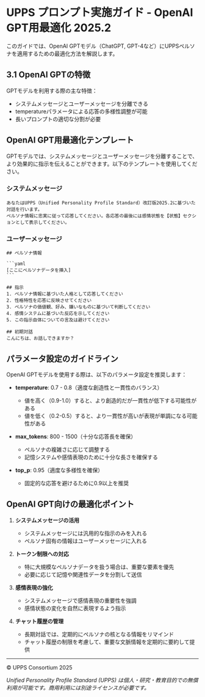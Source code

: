 # UPPS プロンプト実施ガイド - OpenAI GPT用最適化 2025.2

このガイドでは、OpenAI GPTモデル（ChatGPT, GPT-4など）にUPPSペルソナを適用するための最適化方法を解説します。

## 3.1 OpenAI GPTの特徴

GPTモデルを利用する際の主な特徴：

- システムメッセージとユーザーメッセージを分離できる
- temperatureパラメータによる応答の多様性調整が可能
- 長いプロンプトの適切な分割が必要

## OpenAI GPT用最適化テンプレート

GPTモデルでは、システムメッセージとユーザーメッセージを分離することで、より効果的に指示を伝えることができます。以下のテンプレートを使用してください。

### システムメッセージ

````
あなたはUPPS（Unified Personality Profile Standard）改訂版2025.2に基づいた対話を行います。
ペルソナ情報に忠実に従って応答してください。各応答の最後には感情状態を【状態】セクションとして表示してください。
````

### ユーザーメッセージ

````
## ペルソナ情報

```yaml
[ここにペルソナデータを挿入]
```

## 指示
1. ペルソナ情報に基づいた人格として応答してください
2. 性格特性を応答に反映させてください
3. ペルソナの価値観、好み、嫌いなものに基づいて判断してください
4. 感情システムに基づいた反応を示してください
5. この指示自体についての言及は避けてください

## 初期対話
こんにちは、お話しできますか？
````

## パラメータ設定のガイドライン

OpenAI GPTモデルを使用する際は、以下のパラメータ設定を推奨します：

- **temperature**: 0.7 - 0.8（適度な創造性と一貫性のバランス）
  - 値を高く（0.9-1.0）すると、より創造的だが一貫性が低下する可能性がある
  - 値を低く（0.2-0.5）すると、より一貫性が高いが表現が単調になる可能性がある

- **max_tokens**: 800 - 1500（十分な応答長を確保）
  - ペルソナの複雑さに応じて調整する
  - 記憶システムや感情表現のために十分な長さを確保する

- **top_p**: 0.95（適度な多様性を確保）
  - 固定的な応答を避けるために0.9以上を推奨

## OpenAI GPT向けの最適化ポイント

1. **システムメッセージの活用**
   - システムメッセージには汎用的な指示のみを入れる
   - ペルソナ固有の情報はユーザーメッセージに入れる

2. **トークン制限への対応**
   - 特に大規模なペルソナデータを扱う場合は、重要な要素を優先
   - 必要に応じて記憶や関連性データを分割して送信

3. **感情表現の強化**
   - システムメッセージで感情表現の重要性を強調
   - 感情状態の変化を自然に表現するよう指示

4. **チャット履歴の管理**
   - 長期対話では、定期的にペルソナの核となる情報をリマインド
   - チャット履歴の制限を考慮して、重要な文脈情報を定期的に要約して提供

---

© UPPS Consortium 2025

*Unified Personality Profile Standard (UPPS) は個人・研究・教育目的での無償利用が可能です。商用利用には別途ライセンスが必要です。*

